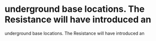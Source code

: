 # underground base locations. The Resistance will have introduced an

underground base locations. The Resistance will have introduced an